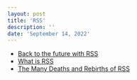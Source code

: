 ```yaml
---
layout: post
title: 'RSS'
description: ''
date: 'September 14, 2022'
---
```


- [Back to the future with RSS](https://ncase.me/rss/)
- [What is RSS](https://www.autodidacts.io/what-is-rss/)
- [The Many Deaths and Rebirths of RSS](https://thenewleafjournal.com/the-many-deaths-and-rebirths-of-rss/)
